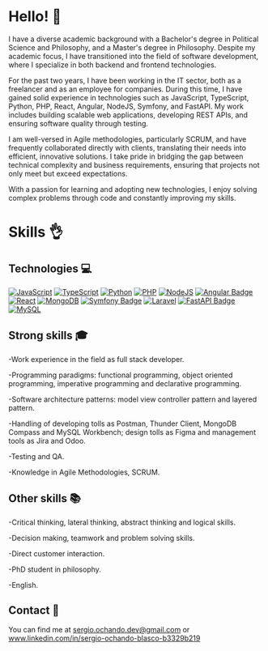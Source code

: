 # Hello! :wave:
I have a diverse academic background with a Bachelor's degree in Political Science and Philosophy, and a Master's degree in Philosophy. Despite my academic focus, I have transitioned into the field of software development, where I specialize in both backend and frontend technologies.

For the past two years, I have been working in the IT sector, both as a freelancer and as an employee for companies. During this time, I have gained solid experience in technologies such as JavaScript, TypeScript, Python, PHP, React, Angular, NodeJS, Symfony, and FastAPI. My work includes building scalable web applications, developing REST APIs, and ensuring software quality through testing.

I am well-versed in Agile methodologies, particularly SCRUM, and have frequently collaborated directly with clients, translating their needs into efficient, innovative solutions. I take pride in bridging the gap between technical complexity and business requirements, ensuring that projects not only meet but exceed expectations.

With a passion for learning and adopting new technologies, I enjoy solving complex problems through code and constantly improving my skills.

# Skills :ok_hand:

## Technologies :computer:
[![JavaScript](https://img.shields.io/badge/JavaScript-F7DF1E?logo=javascript&logoColor=000&style=flat)](https://developer.mozilla.org/en-US/docs/Web/JavaScript) [![TypeScript](https://img.shields.io/badge/TypeScript-3178C6?logo=typescript&logoColor=fff&style=flat)](https://www.typescriptlang.org/docs/) [![Python](https://img.shields.io/badge/Python-3776AB?logo=python&logoColor=fff&style=flat)](https://docs.python.org/3/) [![PHP](https://img.shields.io/badge/PHP-777BB4?logo=php&logoColor=fff&style=flat)](https://www.php.net/docs.php) [![NodeJS](https://img.shields.io/badge/Node.js-393?logo=nodedotjs&logoColor=fff&style=flat)](https://developer.mozilla.org/en-US/docs/Web/API/Node) [![Angular Badge](https://img.shields.io/badge/Angular-0F0F11?logo=angular&logoColor=fff&style=flat)
](https://angular.dev/) [![React](https://img.shields.io/badge/React-61DAFB?logo=react&logoColor=000&style=flat)](https://react.dev/learn) [![MongoDB](https://img.shields.io/badge/MongoDB-47A248?logo=mongodb&logoColor=fff&style=flat)](https://www.mongodb.com/docs/) [![Symfony Badge](https://img.shields.io/badge/Symfony-000?logo=symfony&logoColor=fff&style=flat)](https://symfony.com/doc/current/index.html) [![Laravel](https://img.shields.io/badge/Laravel-FF2D20?logo=laravel&logoColor=fff&style=flat)](https://laravel.com/docs/10.x/readme) [![FastAPI Badge](https://img.shields.io/badge/FastAPI-009688?logo=fastapi&logoColor=fff&style=flat)](https://fastapi.tiangolo.com/) [![MySQL](https://img.shields.io/badge/MySQL-4479A1?logo=mysql&logoColor=fff&style=flat)](https://dev.mysql.com/doc/)

## Strong skills :mortar_board:
-Work experience in the field as full stack developer.

-Programming paradigms: functional programming, object oriented programming, imperative programming and declarative programming.

-Software architecture patterns: model view controller pattern and layered pattern.

-Handling of developing tolls as Postman, Thunder Client, MongoDB Compass and MySQL Workbench; design tolls as Figma and management tools as Jira and Odoo.

-Testing and QA.

-Knowledge in Agile Methodologies, SCRUM.

## Other skills :books:
-Critical thinking, lateral thinking, abstract thinking and logical skills.

-Decision making, teamwork and problem solving skills.

-Direct customer interaction.

-PhD student in philosophy.

-English.

## Contact :email:
You can find me at sergio.ochando.dev@gmail.com
or www.linkedin.com/in/sergio-ochando-blasco-b3329b219
